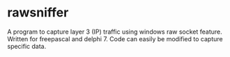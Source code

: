 # rawsniffer
A program to capture layer 3 (IP) traffic using windows raw socket feature.
Written for freepascal and delphi 7.
Code can easily be modified to capture specific data.
